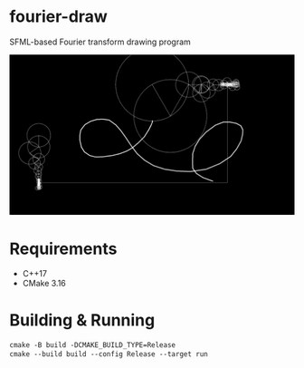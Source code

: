 # fourier-draw

SFML-based Fourier transform drawing program

![fourier-draw](docs/fourier-draw.png)

# Requirements
 * C++17
 * CMake 3.16

# Building & Running

```
cmake -B build -DCMAKE_BUILD_TYPE=Release
cmake --build build --config Release --target run
```
